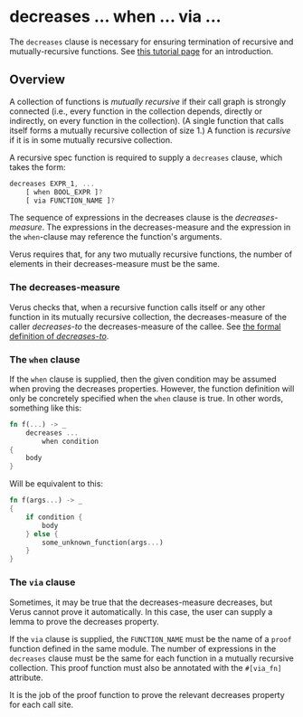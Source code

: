 # decreases ... when ... via ...

The `decreases` clause is necessary for ensuring termination of recursive and mutually-recursive
functions. See [this tutorial page](./recursion.md) for an introduction.

## Overview

A collection of functions is _mutually recursive_
if their call graph is strongly connected (i.e., every function in the collection depends, directly or indirectly, on every function in the collection).
(A single function that calls itself forms a mutually recursive collection of size 1.)
A function is _recursive_ if it is in some mutually recursive collection.

A recursive spec function is required to supply a `decreases` clause, which takes
the form:

```rust
decreases EXPR_1, ...
    [ when BOOL_EXPR ]?
    [ via FUNCTION_NAME ]?
```

The sequence of expressions in the decreases clause is the _decreases-measure_.
The expressions in the decreases-measure and the expression in the `when`-clause
may reference the function's arguments.

Verus requires that, for any two mutually recursive functions,
the number of elements in their decreases-measure must be the same.

### The decreases-measure

Verus checks that, when a recursive function calls itself or any other function in
its mutually recursive collection, the decreases-measure of the caller _decreases-to_
the decreases-measure of the callee.
See [the formal definition of _decreases-to_](./reference-decreases-to.md).

### The `when` clause

If the `when` clause is supplied, then the given condition may be assumed when
proving the decreases properties.
However, the function definition will only be concretely specified when the `when` clause is true.
In other words, something like this:

```rust
fn f(...) -> _
    decreases ...
        when condition
{
    body
}
```

Will be equivalent to this:

```rust
fn f(args...) -> _
{
    if condition {
        body
    } else {
        some_unknown_function(args...)
    }
}
```

### The `via` clause

Sometimes, it may be true that the decreases-measure decreases, but Verus cannot prove
it automatically. In this case, the user can supply a lemma to prove the decreases property.

If the `via` clause is supplied,
the `FUNCTION_NAME` must be the name of a `proof` function defined in the same module.
The number of expressions in the `decreases` clause must be the same for each function
in a mutually recursive collection.
This proof function must also be annotated with the `#[via_fn]` attribute.

It is the job of the proof function to prove the relevant decreases property for each
call site.
